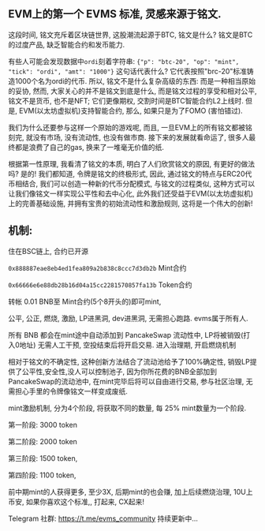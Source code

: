 ## EVM上的第一个 EVMS 标准, 灵感来源于铭文.

这段时间, 铭文充斥着区块链世界, 这股潮流起源于BTC, 铭文是什么? 铭文是BTC的过度产品, 缺乏智能合约和发币能力.

有些人可能会发现数据中`ordi`刻着字符串: `{"p": "btc-20", "op": "mint", "tick": "ordi", "amt": "1000"}` 这句话代表什么? 它代表按照"brc-20"标准铸造1000个名为ordi的代币. 所以, 铭文不是什么复杂高级的东西: 而是一种相当原始的妥协, 然而, 大家关心的并不是铭文到底是什么, 而是铭文过程的享受和相对公平, 铭文不是货币, 也不是NFT; 它们更像期权, 交割时间是BTC智能合约L2上线时. 但是, EVM(以太坊虚拟机)支持智能合约, 那么, 如果只是为了FOMO (害怕错过).

我们为什么还要参与这样一个原始的游戏呢, 而且, 一旦EVM上的所有铭文都被铭刻完, 就没有市场, 没有流动性, 也没有做市商. 接下来的发展就看命运了, 很多人最终都是浪费了自己的gas, 换来了一堆毫无价值的纸.

根据第一性原理, 我看清了铭文的本质, 明白了人们欣赏铭文的原因, 有更好的做法吗? 是的! 我们都知道, 令牌是铭文的终极形式, 因此, 通过铭文的特点与ERC20代币相结合, 我们可以创造一种新的代币分配模式, 与铭文的过程类似, 这种方式可以让我们像铭文一样实现公平性和去中心化, 此外我们还受益于EVM(以太坊虚拟机)上的完善基础设施, 并拥有宝贵的初始流动性和激励规则, 这将是一个伟大的创新!

## 机制:

住在BSC链上, 合约已开源

`0x888887eae8eb4ed1fea809a2b838c8ccc7d3db2b` Mint合约

`0x66666e6e88db28b16d04a15cc2281570857fa13b` Token合约

转帐 0.01 BNB至 Mint合约(5个8开头的)即可mint,

公平, 公正, 燃烧, 激励, LP进黑洞, dev进黑洞, 无需担心跑路. evms属于所有人.

所有 BNB 都会在mint途中自动添加到 PancakeSwap 流动性中, LP将被销毁(打入0地址) 无需人工干预, 空投结束后将开启交易. 进入治理期, 开启燃烧机制

相对于铭文的不确定性, 这种创新方法结合了流动池给予了100%确定性, 销毁LP提供了公平性,安全性,没人可以控制池子, 因为你所花费的BNB全部加到PancakeSwap的流动池中, 在mint完毕后将可以自由进行交易, 参与社区治理, 无需担心手里的令牌像铭文一样变成废纸.

mint激励机制, 分为4个阶段, 将获取不同的数量, 每 25% mint数量为一个阶段.

第一阶段: 3000 token

第二阶段: 2000 token

第三阶段: 1500 token,

第四阶段: 1100 token,

前中期mint的人获得更多, 至少3X, 后期mint的也会赚, 加上后续燃烧治理, 10U上币安, 如果你喜欢这个标准,, 打起来, CX起来! 

Telegram 社群: https://t.me/evms_community
持续更新中...
